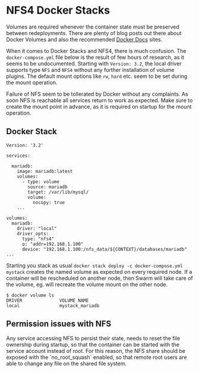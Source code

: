 # NFS4 Docker Stacks

Volumes are required whenever the container state must be preserved between redeployments. There are plenty of blog posts out there about Docker Volumes and also the recommended [Docker Docs](https://docs.docker.com/storage/volumes/) sites.

When it comes to Docker Stacks and NFS4, there is much confusion. The `docker-compose.yml` file below is the result of few hours of research, as it seems to be undocumented. Starting with `Version: 3.2`, the local driver supports type `NFS` and `NFS4` without any further installation of volume plugins. The default mount options like `rw`, `hard` etc. seem to be set during the mount operation.

Failure of NFS seem to be tollerated by Docker without any complaints. As soon NFS is reachable all services return to work as expected. Make sure to create the mount point in advance, as it is required on startup for the mount operation.

## Docker Stack

```
Version: '3.2'

services:

  mariadb:
    image: mariadb:latest
    volumes:
      - type: volume
        source: mariadb
        target: /var/lib/mysql/
        volume:
          nocopy: true
    ...

volumes:
  mariadb:
    driver: "local"
    driver_opts:
      type: "nfs4"
      o: "addr=192.168.1.100"
      device: "192.168.1.100:/nfs_data/${CONTEXT}/databases/mariadb"
...
```

Starting you stack as usual `docker stack deploy -c docker-compose.yml mystack` creates the named volume as expected on every required node. If a container will be rescheduled on another node, then Swarm will take care of the volume, eg. will recreate the volume mount on the other node.

```
$ docker volume ls
DRIVER              VOLUME NAME
local               mystack_mariadb
```

## Permission issues with NFS

Any service accessing NFS to persist their state, needs to reset the file ownership during startup, so that the container can be started with the service account instead of root. For this reason, the NFS share should be exposed with the ´no_root_squash´ enabled, so that remote root users are able to change any file on the shared file system.
